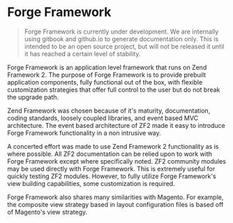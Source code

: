 Forge Framework
===============

> Forge Framework is currently under development. We are internally using gitbook
> and github.io to generate documentation only. This is intended to be an open source
> project, but will not be released it until it has reached a certain level of stability.

Forge Framework is an application level framework that runs on Zend Framework 2.
The purpose of Forge Framework is to provide prebuilt application components, fully
functional out of the box, with flexible customization strategies that offer full
control to the user but do not break the upgrade path.

Zend Framework was chosen because of it's maturity, documentation, coding standards,
loosely coupled libraries, and event based MVC architecture. The event based architecture
of ZF2 made it easy to introduce Forge Framework functionality in a non intrusive way.

A concerted effort was made to use Zend Framework 2 functionality as is where possible.
All ZF2 documentation can be relied upon to work with Forge Framework except where
specifically noted. ZF2 community modules may be used directly with Forge Framework.
This is extremely useful for quickly testing ZF2 modules. However, to fully utilize
Forge Framework's view building capabilities, some customization is required.

Forge Framework also shares many similarities with Magento. For example, the composite
view strategy based in layout configuration files is based off of Magento's view strategy.
